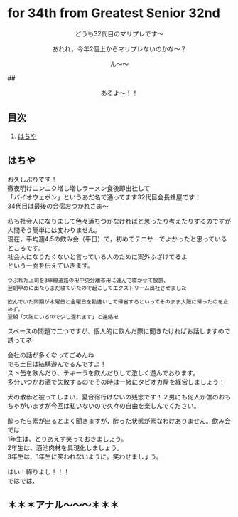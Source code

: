 # for 34th from Greatest Senior 32nd

<p align="center">
どうも32代目のマリプレです〜  
</p>
<p align="center">
あれれ，今年2個上からマリプレないのかな〜？  
</p>
<p align="center">
ん〜〜
</p>
## <p align="center">あるよ〜！！</p>


<a id="index"></a>
## <a href="#index">目次</a>
1. [はちや](#hachi)


## <a id="hachi">はちや</a>  
  お久しぶりです！  
  徹夜明けニンニク増し増しラーメン食後即出社して  
  「バイオウェポン」というあだ名で通ってます32代目会長蜂屋です！  
  34代目は最後の合宿おつかれさま～  

  私も社会人になりまして色々落ちつかなければと思ったり考えたりするのですが  
  人間そう簡単には変わりません。  
  現在，平均週4.5の飲み会（平日）で，初めてテニサーでよかったと思っているところです。  
  社会人になりたくないと言っている人のために案外ふざけてるよ  
  という一面を伝えていきます。  
  ~~~
  つぶれた上司を3車線道路の卍中央分離帯卍に運んで寝かせて放置、
  翌朝早めに出たらまだ寝ていたので起こしてエクストリーム出社させました
  ~~~
  ~~~
  飲んでいた同期が木曜日と金曜日を勘違いして帰省するといってそのまま大阪に帰ったのを止めず，
  翌朝「大阪にいるので少し遅れます」と連絡卍
  ~~~
  スペースの問題で二つですが、個人的に飲んだ際に聞きたければお話しますので誘ってネ  

  会社の話が多くなってごめんね  
  でも土日は結構遊んでるんですよ！  
  スト缶を飲んだり、テキーラを飲んだりして激しく遊んでおります。  
  多分いつかお酒で失敗するのでその時は一緒にタピオカ屋を経営しましょう！  

  犬の散歩と被ってしまい，夏合宿行けないの残念です！２男にも何人か僕のおもちゃがいますが今回は私いないので久々の自由を楽しんでください。  

  酔ったら素が出るとよく聞きますが，酔った状態が素なわけありません。飲み会では  
  1年生は、とりあえず笑っておきましょう。  
  2年生は、酒池肉林を具現化しましょう。  
  3年生は、1年生に笑われないように。笑わせましょう。  

  はい！締りよし！！！  
  ではでは、
  ## ＊＊＊アナル～～～＊＊＊  

